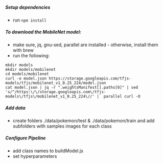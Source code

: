 ##### Setup dependencies

- run `npm install`

##### To download the MobileNet model:

- make sure, jq, gnu-sed, parallel are installed - otherwise, install them with brew
- run the following:

```
mkdir models
mkdir models/mobilenet
cd models/mobilenet
curl -o model.json https://storage.googleapis.com/tfjs-models/tfjs/mobilenet_v1_0.25_224/model.json
cat model.json | jq -r ".weightsManifest[].paths[0]" | sed 's/^/https:\/\/storage.googleapis.com\/tfjs-models\/tfjs\/mobilenet_v1_0.25_224\//' |  parallel curl -O
```

##### Add data

- create folders ./data/pokemon/test & ./data/pokemon/train and add subfolders with samples images for each class

##### Configure Pipeline

- add class names to buildModel.js
- set hyperparameters

